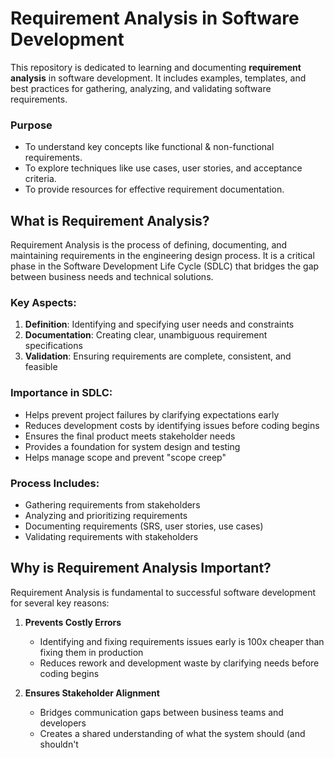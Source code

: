# Requirement Analysis in Software Development  

This repository is dedicated to learning and documenting **requirement analysis** in software development. It includes examples, templates, and best practices for gathering, analyzing, and validating software requirements.  

### Purpose  
- To understand key concepts like functional & non-functional requirements.  
- To explore techniques like use cases, user stories, and acceptance criteria.  
- To provide resources for effective requirement documentation.  
## What is Requirement Analysis?

Requirement Analysis is the process of defining, documenting, and maintaining requirements in the engineering design process. It is a critical phase in the Software Development Life Cycle (SDLC) that bridges the gap between business needs and technical solutions.

### Key Aspects:
1. **Definition**: Identifying and specifying user needs and constraints
2. **Documentation**: Creating clear, unambiguous requirement specifications
3. **Validation**: Ensuring requirements are complete, consistent, and feasible

### Importance in SDLC:
- Helps prevent project failures by clarifying expectations early
- Reduces development costs by identifying issues before coding begins
- Ensures the final product meets stakeholder needs
- Provides a foundation for system design and testing
- Helps manage scope and prevent "scope creep"

### Process Includes:
- Gathering requirements from stakeholders
- Analyzing and prioritizing requirements
- Documenting requirements (SRS, user stories, use cases)
- Validating requirements with stakeholders
## Why is Requirement Analysis Important?

Requirement Analysis is fundamental to successful software development for several key reasons:

1. **Prevents Costly Errors**  
   - Identifying and fixing requirements issues early is 100x cheaper than fixing them in production
   - Reduces rework and development waste by clarifying needs before coding begins

2. **Ensures Stakeholder Alignment**  
   - Bridges communication gaps between business teams and developers
   - Creates a shared understanding of what the system should (and shouldn't
